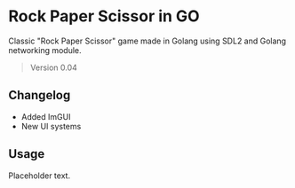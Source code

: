 # Rock Paper Scissor in GO

Classic "Rock Paper Scissor" game made in Golang using SDL2 and
Golang networking module. 

> Version 0.04

## Changelog

- Added ImGUI
- New UI systems

## Usage

Placeholder text.